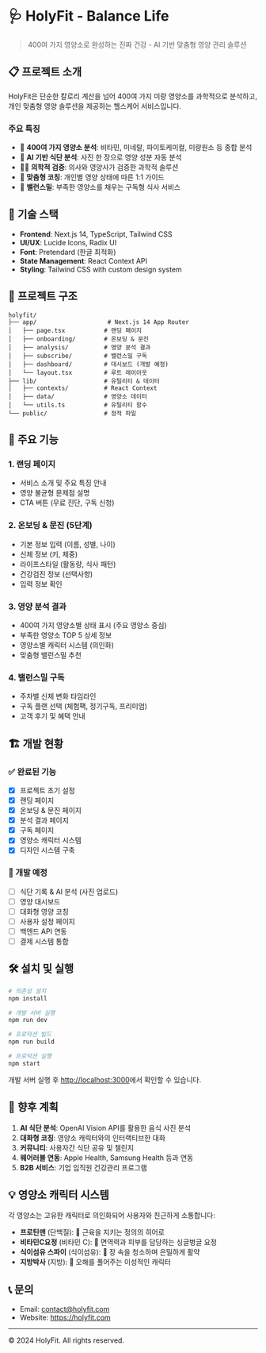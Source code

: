 # 🩺 HolyFit - Balance Life

> 400여 가지 영양소로 완성하는 진짜 건강 - AI 기반 맞춤형 영양 관리 솔루션

## 📋 프로젝트 소개

HolyFit은 단순한 칼로리 계산을 넘어 400여 가지 미량 영양소를 과학적으로 분석하고, 개인 맞춤형 영양 솔루션을 제공하는 헬스케어 서비스입니다.

### 주요 특징
- 🔬 **400여 가지 영양소 분석**: 비타민, 미네랄, 파이토케미컬, 미량원소 등 종합 분석
- 🤖 **AI 기반 식단 분석**: 사진 한 장으로 영양 성분 자동 분석
- 👨‍⚕️ **의학적 검증**: 의사와 영양사가 검증한 과학적 솔루션
- 🎯 **맞춤형 코칭**: 개인별 영양 상태에 따른 1:1 가이드
- 🍱 **밸런스밀**: 부족한 영양소를 채우는 구독형 식사 서비스

## 🚀 기술 스택

- **Frontend**: Next.js 14, TypeScript, Tailwind CSS
- **UI/UX**: Lucide Icons, Radix UI
- **Font**: Pretendard (한글 최적화)
- **State Management**: React Context API
- **Styling**: Tailwind CSS with custom design system

## 📁 프로젝트 구조

```
holyfit/
├── app/                    # Next.js 14 App Router
│   ├── page.tsx           # 랜딩 페이지
│   ├── onboarding/        # 온보딩 & 문진
│   ├── analysis/          # 영양 분석 결과
│   ├── subscribe/         # 밸런스밀 구독
│   ├── dashboard/         # 대시보드 (개발 예정)
│   └── layout.tsx         # 루트 레이아웃
├── lib/                   # 유틸리티 & 데이터
│   ├── contexts/          # React Context
│   ├── data/              # 영양소 데이터
│   └── utils.ts           # 유틸리티 함수
└── public/                # 정적 파일
```

## 🎨 주요 기능

### 1. 랜딩 페이지
- 서비스 소개 및 주요 특징 안내
- 영양 불균형 문제점 설명
- CTA 버튼 (무료 진단, 구독 신청)

### 2. 온보딩 & 문진 (5단계)
- 기본 정보 입력 (이름, 성별, 나이)
- 신체 정보 (키, 체중)
- 라이프스타일 (활동량, 식사 패턴)
- 건강검진 정보 (선택사항)
- 입력 정보 확인

### 3. 영양 분석 결과
- 400여 가지 영양소별 상태 표시 (주요 영양소 중심)
- 부족한 영양소 TOP 5 상세 정보
- 영양소별 캐릭터 시스템 (의인화)
- 맞춤형 밸런스밀 추천

### 4. 밸런스밀 구독
- 주차별 신체 변화 타임라인
- 구독 플랜 선택 (체험팩, 정기구독, 프리미엄)
- 고객 후기 및 혜택 안내

## 🏗️ 개발 현황

### ✅ 완료된 기능
- [x] 프로젝트 초기 설정
- [x] 랜딩 페이지
- [x] 온보딩 & 문진 페이지
- [x] 분석 결과 페이지
- [x] 구독 페이지
- [x] 영양소 캐릭터 시스템
- [x] 디자인 시스템 구축

### 📝 개발 예정
- [ ] 식단 기록 & AI 분석 (사진 업로드)
- [ ] 영양 대시보드
- [ ] 대화형 영양 코칭
- [ ] 사용자 설정 페이지
- [ ] 백엔드 API 연동
- [ ] 결제 시스템 통합

## 🛠️ 설치 및 실행

```bash
# 의존성 설치
npm install

# 개발 서버 실행
npm run dev

# 프로덕션 빌드
npm run build

# 프로덕션 실행
npm start
```

개발 서버 실행 후 [http://localhost:3000](http://localhost:3000)에서 확인할 수 있습니다.

## 🎯 향후 계획

1. **AI 식단 분석**: OpenAI Vision API를 활용한 음식 사진 분석
2. **대화형 코칭**: 영양소 캐릭터와의 인터랙티브한 대화
3. **커뮤니티**: 사용자간 식단 공유 및 챌린지
4. **웨어러블 연동**: Apple Health, Samsung Health 등과 연동
5. **B2B 서비스**: 기업 임직원 건강관리 프로그램

## 💡 영양소 캐릭터 시스템

각 영양소는 고유한 캐릭터로 의인화되어 사용자와 친근하게 소통합니다:

- **프로틴맨** (단백질): 💪 근육을 지키는 정의의 히어로
- **비타민C요정** (비타민 C): 🧚 면역력과 피부를 담당하는 싱글벙글 요정
- **식이섬유 스파이** (식이섬유): 🧹 장 속을 청소하며 은밀하게 활약
- **지방박사** (지방): 🧈 오해를 풀어주는 이성적인 캐릭터

## 📞 문의

- Email: contact@holyfit.com
- Website: https://holyfit.com

---

© 2024 HolyFit. All rights reserved.